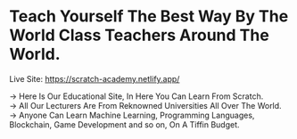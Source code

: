 # Teach Yourself The Best Way By The World Class Teachers Around The World.


Live Site: https://scratch-academy.netlify.app/

-> Here Is Our Educational Site, In Here You Can Learn From Scratch. <br>
-> All Our Lecturers Are From Reknowned Universities All Over The World.<br>
-> Anyone Can Learn Machine Learning, Programming Languages, Blockchain, Game Development and so on, On A Tiffin Budget.
